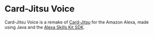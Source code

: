 # Card-Jitsu Voice

Card-Jitsu Voice is a remake of [Card-Jitsu](https://clubpenguin.fandom.com/wiki/Card-Jitsu) for the Amazon Alexa, made using Java and the [Alexa Skills Kit SDK](https://developer.amazon.com/en-US/docs/alexa/alexa-skills-kit-sdk-for-java/overview.html).
